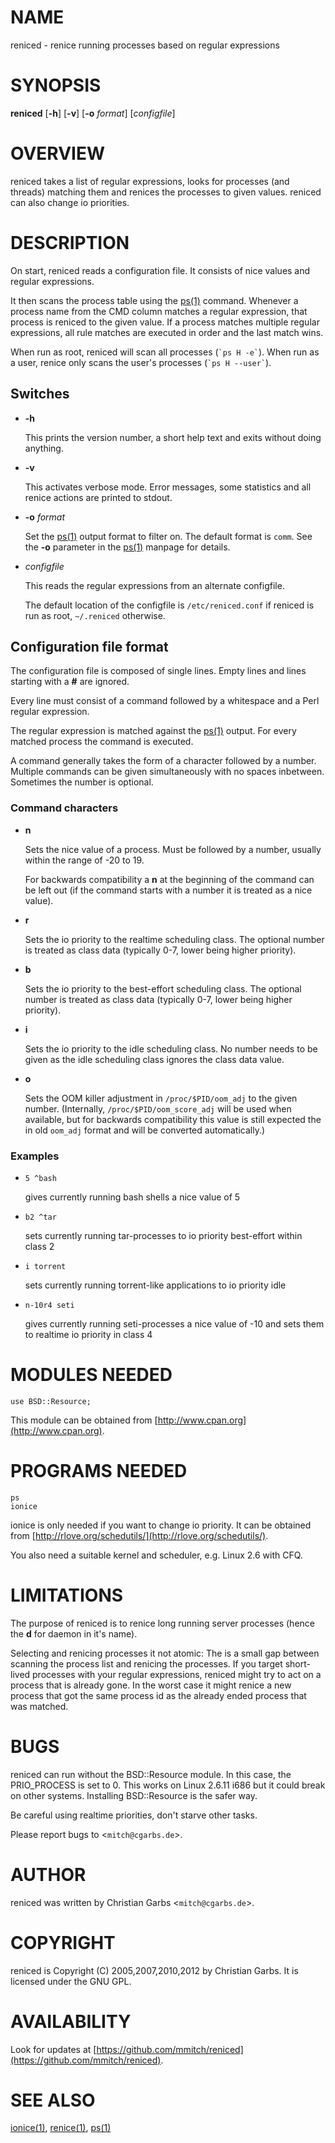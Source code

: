 # NAME

reniced - renice running processes based on regular expressions

# SYNOPSIS

**reniced**
\[**-h**\]
\[**-v**\]
\[**-o** _format_\]
\[_configfile_\]

# OVERVIEW

reniced takes a list of regular expressions, looks for processes (and
threads) matching them and renices the processes to given values.
reniced can also change io priorities.

# DESCRIPTION

On start, reniced reads a configuration file.  It consists of nice
values and regular expressions.

It then scans the process table using the [ps(1)](http://man.he.net/man1/ps) command.
Whenever a process name from the CMD column matches a regular
expression, that process is reniced to the given value.  If a process
matches multiple regular expressions, all rule matches are executed in
order and the last match wins.

When run as root, reniced will scan all processes (`` `ps H -e` ``).
When run as a user, renice only scans the user's processes (`` `ps H --user` ``).

## Switches

- **-h**

    This prints the version number, a short help text and exits without
    doing anything.

- **-v**

    This activates verbose mode.  Error messages, some statistics and all
    renice actions are printed to stdout.

- **-o** _format_

    Set the [ps(1)](http://man.he.net/man1/ps) output format to filter on.  The default format is
    `comm`.  See the **-o** parameter in the [ps(1)](http://man.he.net/man1/ps) manpage for details.

- _configfile_

    This reads the regular expressions from an alternate configfile.

    The default location of the configfile is `/etc/reniced.conf` if reniced
    is run as root, `~/.reniced` otherwise.

## Configuration file format

The configuration file is composed of single lines.  Empty lines and
lines starting with a **#** are ignored.

Every line must consist of a command followed by a whitespace and a
Perl regular expression.

The regular expression is matched against the [ps(1)](http://man.he.net/man1/ps) output.  For
every matched process the command is executed.

A command generally takes the form of a character followed by a
number.  Multiple commands can be given simultaneously with no spaces
inbetween.  Sometimes the number is optional.  

### Command characters

- **n**

    Sets the nice value of a process.  Must be followed by a number,
    usually within the range of -20 to 19.

    For backwards compatibility a **n** at the beginning of the command can
    be left out (if the command starts with a number it is treated as a
    nice value).

- **r**

    Sets the io priority to the realtime scheduling class.  The optional
    number is treated as class data (typically 0-7, lower being higher
    priority).

- **b**

    Sets the io priority to the best-effort scheduling class.  The
    optional number is treated as class data (typically 0-7, lower being
    higher priority).

- **i**

    Sets the io priority to the idle scheduling class.  No number needs to
    be given as the idle scheduling class ignores the class data value.

- **o**

    Sets the OOM killer adjustment in `/proc/$PID/oom_adj` to the given
    number.  (Internally, `/proc/$PID/oom_score_adj` will be used when
    available, but for backwards compatibility this value is still
    expected the in old `oom_adj` format and will be converted
    automatically.)

### Examples

- `5 ^bash`

    gives currently running bash shells a nice value of 5

- `b2 ^tar` 

    sets currently running tar-processes to io priority best-effort within class 2

- `i torrent`

    sets currently running torrent-like applications to io priority idle

- `n-10r4 seti`

    gives currently running seti-processes a nice value of -10 and sets
    them to realtime io priority in class 4

# MODULES NEEDED

    use BSD::Resource;

This module can be obtained from [http://www.cpan.org](http://www.cpan.org).

# PROGRAMS NEEDED

    ps
    ionice

ionice is only needed if you want to change io priority.  It can be
obtained from [http://rlove.org/schedutils/](http://rlove.org/schedutils/).

You also need a suitable kernel and scheduler, e.g. Linux 2.6 with
CFQ.

# LIMITATIONS

The purpose of reniced is to renice long running server processes
(hence the **d** for daemon in it's name).

Selecting and renicing processes it not atomic: The is a small gap
between scanning the process list and renicing the processes.  If you
target short-lived processes with your regular expressions, reniced
might try to act on a process that is already gone.  In the worst case
it might renice a new process that got the same process id as the
already ended process that was matched.

# BUGS

reniced can run without the BSD::Resource module.  In this case, the
PRIO\_PROCESS is set to 0.  This works on Linux 2.6.11 i686 but it
could break on other systems.  Installing BSD::Resource is the safer
way.

Be careful using realtime priorities, don't starve other tasks.

Please report bugs to <`mitch@cgarbs.de`>.

# AUTHOR

reniced was written by Christian Garbs <`mitch@cgarbs.de`>.

# COPYRIGHT

reniced is Copyright (C) 2005,2007,2010,2012 by Christian Garbs.  It is
licensed under the GNU GPL.

# AVAILABILITY

Look for updates at [https://github.com/mmitch/reniced](https://github.com/mmitch/reniced).

# SEE ALSO

[ionice(1)](http://man.he.net/man1/ionice), [renice(1)](http://man.he.net/man1/renice), [ps(1)](http://man.he.net/man1/ps)
